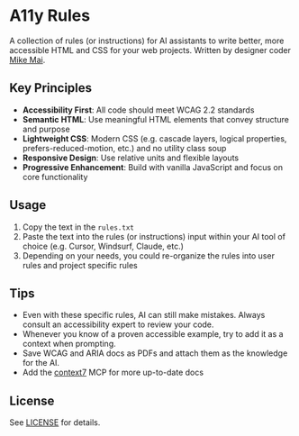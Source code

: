 # A11y Rules

A collection of rules (or instructions) for AI assistants to write better, more accessible HTML and CSS for your web projects. Written by designer coder [Mike Mai](https://mikemai.net).

## Key Principles

- **Accessibility First**: All code should meet WCAG 2.2 standards
- **Semantic HTML**: Use meaningful HTML elements that convey structure and purpose
- **Lightweight CSS**: Modern CSS (e.g. cascade layers, logical properties, prefers-reduced-motion, etc.) and no utility class soup
- **Responsive Design**: Use relative units and flexible layouts
- **Progressive Enhancement**: Build with vanilla JavaScript and focus on core functionality

## Usage

1. Copy the text in the `rules.txt`
2. Paste the text into the rules (or instructions) input within your AI tool of choice (e.g. Cursor, Windsurf, Claude, etc.)
3. Depending on your needs, you could re-organize the rules into user rules and project specific rules

## Tips

- Even with these specific rules, AI can still make mistakes. Always consult an accessibility expert to review your code.
- Whenever you know of a proven accessible example, try to add it as a context when prompting.
- Save WCAG and ARIA docs as PDFs and attach them as the knowledge for the AI.
- Add the [context7](https://github.com/upstash/context7) MCP for more up-to-date docs

## License

See [LICENSE](LICENSE) for details.
